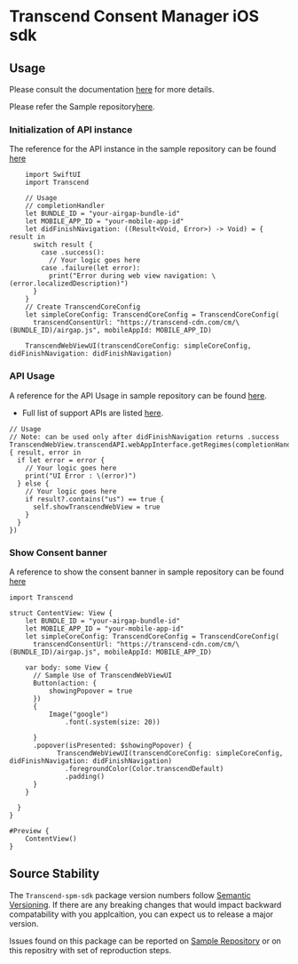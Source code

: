 # Transcend Consent Manager iOS sdk

## Usage
Please consult the documentation [here](https://docs.transcend.io/docs/consent-management/mobile-consent/ios) for more details.

Please refer the Sample repository[here](https://github.com/transcend-io/consent-manager-ios-sample-sdk).

### Initialization of API instance 

The reference for the API instance in the sample repository can be found [here](https://github.com/transcend-io/consent-manager-ios-sample-sdk/blob/dev/sampleSDK/sampleSDKApp.swift#L45)
```
    import SwiftUI
    import Transcend
    
    // Usage
    // completionHandler
    let BUNDLE_ID = "your-airgap-bundle-id"
    let MOBILE_APP_ID = "your-mobile-app-id"
    let didFinishNavigation: ((Result<Void, Error>) -> Void) = { result in
      switch result {
        case .success():
          // Your logic goes here
        case .failure(let error):
          print("Error during web view navigation: \(error.localizedDescription)")
      }
    }
    // Create TranscendCoreConfig
    let simpleCoreConfig: TranscendCoreConfig = TranscendCoreConfig(
      transcendConsentUrl: "https://transcend-cdn.com/cm/\(BUNDLE_ID)/airgap.js", mobileAppId: MOBILE_APP_ID)
    
    TranscendWebViewUI(transcendCoreConfig: simpleCoreConfig, didFinishNavigation: didFinishNavigation)
```


### API Usage

A reference for the API Usage in sample repository can be found [here](https://github.com/transcend-io/consent-manager-ios-sample-sdk/blob/dev/sampleSDK/HomeView.swift#L33).
- Full list of support APIs are listed [here](https://docs.transcend.io/docs/consent-management/mobile-consent/ios/api#1.0.9:definitions-and-usage-of-the-api).
```
// Usage
// Note: can be used only after didFinishNavigation returns .success
TranscendWebView.transcendAPI.webAppInterface.getRegimes(completionHandler: { result, error in
  if let error = error {
    // Your logic goes here
    print("UI Error : \(error)")
  } else {
    // Your logic goes here
    if result?.contains("us") == true {
      self.showTranscendWebView = true
    }
  }
})
```

### Show Consent banner
A reference to show the consent banner in sample repository can be found [here](https://github.com/transcend-io/consent-manager-ios-sample-sdk/blob/dev/sampleSDK/HomeView.swift#L121)

```
import Transcend

struct ContentView: View {
    let BUNDLE_ID = "your-airgap-bundle-id"
    let MOBILE_APP_ID = "your-mobile-app-id"
    let simpleCoreConfig: TranscendCoreConfig = TranscendCoreConfig(
      transcendConsentUrl: "https://transcend-cdn.com/cm/\(BUNDLE_ID)/airgap.js", mobileAppId: MOBILE_APP_ID)

    var body: some View {
      // Sample Use of TranscendWebViewUI
      Button(action: {
          showingPopover = true
      })
      {
          Image("google")
              .font(.system(size: 20))
          
      }
      .popover(isPresented: $showingPopover) {
            TranscendWebViewUI(transcendCoreConfig: simpleCoreConfig, didFinishNavigation: didFinishNavigation)
              .foregroundColor(Color.transcendDefault)
              .padding()
      }
    }
                        
  }
}

#Preview {
    ContentView()
}
```


## Source Stability

The `Transcend-spm-sdk` package version numbers follow [Semantic Versioning](https://semver.org/). If there are any breaking changes that would impact backward compatability with you applcaition, you can expect us to release a major version.

Issues found on this package can be reported on [Sample Repository](https://github.com/transcend-io/consent-manager-ios-sample-sdk) or on this repositry with set of reproduction steps.